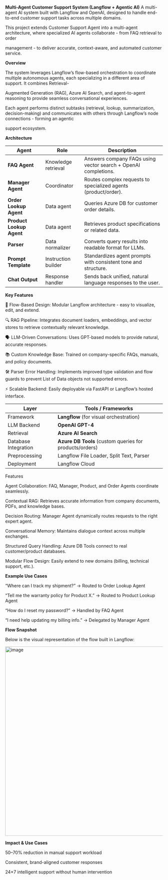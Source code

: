__Multi-Agent Customer Support System (Langflow + Agentic AI)__
A multi-agent AI system built with Langflow and OpenAI, designed to handle end-to-end customer support tasks across multiple domains.

This project extends Customer Support Agent into a multi-agent architecture, where specialized AI agents collaborate -  from FAQ retrieval to order 

management - to deliver accurate, context-aware, and automated customer service.

__Overview__

The system leverages Langflow’s flow-based orchestration to coordinate multiple autonomous agents, each specializing in a different area of support. It combines Retrieval-

Augmented Generation (RAG), Azure AI Search, and agent-to-agent reasoning to provide seamless conversational experiences.

Each agent performs distinct subtasks (retrieval, lookup, summarization, decision-making) and communicates with others through Langflow’s node connections -  forming an agentic 

support ecosystem.

__Architecture__

| Agent                    | Role                | Description                                                    |
| ------------------------ | ------------------- | -------------------------------------------------------------- |
| **FAQ Agent**            | Knowledge retrieval | Answers company FAQs using vector search + OpenAI completions. |
| **Manager Agent**        | Coordinator         | Routes complex requests to specialized agents (product/order). |
| **Order Lookup Agent**   | Data agent          | Queries Azure DB for customer order details.                   |
| **Product Lookup Agent** | Data agent          | Retrieves product specifications or related data.              |
| **Parser**               | Data normalizer     | Converts query results into readable format for LLMs.          |
| **Prompt Template**      | Instruction builder | Standardizes agent prompts with consistent tone and structure. |
| **Chat Output**          | Response handler    | Sends back unified, natural language responses to the user.    |


__Key Features__

🧩 Flow-Based Design: Modular Langflow architecture - easy to visualize, edit, and extend.

🔍 RAG Pipeline: Integrates document loaders, embeddings, and vector stores to retrieve contextually relevant knowledge.

🗣️ LLM-Driven Conversations: Uses GPT-based models to provide natural, accurate responses.

📚 Custom Knowledge Base: Trained on company-specific FAQs, manuals, and policy documents.

🛠️ Parser Error Handling: Implements improved type validation and flow guards to prevent List of Data objects not supported errors.

⚡ Scalable Backend: Easily deployable via FastAPI or Langflow’s hosted interface.

| Layer                   | Tools / Frameworks                                      |
| ----------------------- | ------------------------------------------------------- |
|  Framework            | **Langflow** (for visual orchestration)                 |
|  LLM Backend          | **OpenAI GPT-4**                                        |
|  Retrieval            | **Azure AI Search**                                     |
|  Database Integration | **Azure DB Tools** (custom queries for products/orders) |
|  Preprocessing        | Langflow File Loader, Split Text, Parser                |
|  Deployment           | Langflow Cloud                                          |

Features

 Agent Collaboration: FAQ, Manager, Product, and Order Agents coordinate seamlessly.

 Contextual RAG: Retrieves accurate information from company documents, PDFs, and knowledge bases.

 Decision Routing: Manager Agent dynamically routes requests to the right expert agent.

 Conversational Memory: Maintains dialogue context across multiple exchanges.

 Structured Query Handling: Azure DB Tools connect to real customer/product databases.

 Modular Flow Design: Easily extend to new domains (billing, technical support, etc.).

 __Example Use Cases__

“Where can I track my shipment?” → Routed to Order Lookup Agent

“Tell me the warranty policy for Product X.” → Routed to Product Lookup Agent

“How do I reset my password?” → Handled by FAQ Agent

“I need help updating my billing info.” → Delegated by Manager Agent

__Flow Snapshot__

Below is the visual representation of the flow built in Langflow:

<img width="900" height="605" alt="image" src="https://github.com/user-attachments/assets/e823a6d2-796d-4858-b361-e38b015c2d1d" />

__Impact & Use Cases__

50–70% reduction in manual support workload

Consistent, brand-aligned customer responses

24×7 intelligent support without human intervention
